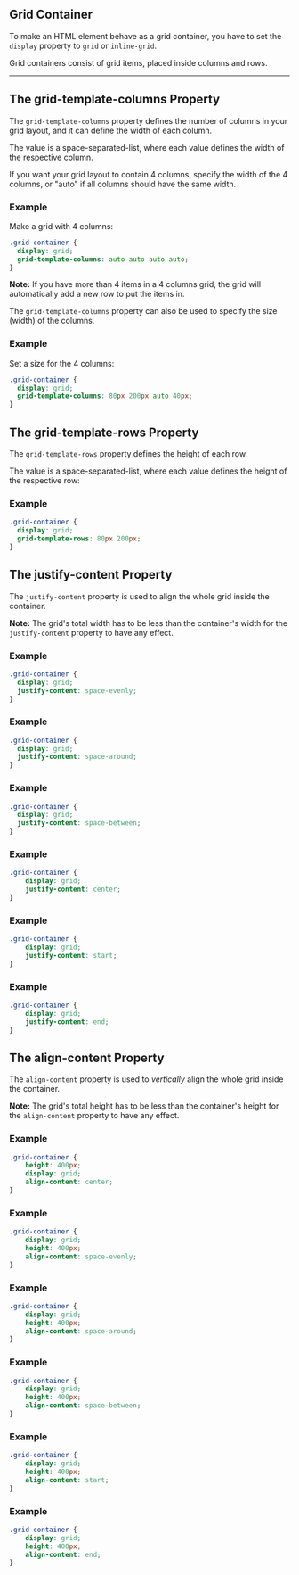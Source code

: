 ## Grid Container

To make an HTML element behave as a grid container, you have to set the `display` property to `grid` or `inline-grid`.

Grid containers consist of grid items, placed inside columns and rows.

___

## The grid-template-columns Property

The `grid-template-columns` property defines the number of columns in your grid layout, and it can define the width of each column.

The value is a space-separated-list, where each value defines the width of the respective column.

If you want your grid layout to contain 4 columns, specify the width of the 4 columns, or "auto" if all columns should have the same width.

### Example

Make a grid with 4 columns:
```css
.grid-container {
  display: grid;
  grid-template-columns: auto auto auto auto;
}
```

**Note:** If you have more than 4 items in a 4 columns grid, the grid will automatically add a new row to put the items in.

The `grid-template-columns` property can also be used to specify the size (width) of the columns.

### Example

Set a size for the 4 columns:
```css
.grid-container {
  display: grid;
  grid-template-columns: 80px 200px auto 40px;
}
```

## The grid-template-rows Property

The `grid-template-rows` property defines the height of each row.

The value is a space-separated-list, where each value defines the height of the respective row:

### Example
```css
.grid-container {
  display: grid;
  grid-template-rows: 80px 200px;
}
```

## The justify-content Property

The `justify-content` property is used to align the whole grid inside the container.

**Note:** The grid's total width has to be less than the container's width for the `justify-content` property to have any effect.

### Example

```css
.grid-container {
  display: grid;
  justify-content: space-evenly;
}
```

### Example
```css
.grid-container {
  display: grid;
  justify-content: space-around;
}
```

### Example
```css
.grid-container {
  display: grid;
  justify-content: space-between;
}
```

### Example
```css
.grid-container {  
    display: grid;  
    justify-content: center;
}
```

### Example
```css
.grid-container {
    display: grid;  
    justify-content: start;
}
```
### Example
```css
.grid-container {
    display: grid;  
    justify-content: end;
}
```

## The align-content Property

The `align-content` property is used to _vertically_ align the whole grid inside the container.

**Note:** The grid's total height has to be less than the container's height for the `align-content` property to have any effect.

### Example
```css
.grid-container {
    height: 400px;  
    display: grid;  
    align-content: center;
}
```

### Example
```css
.grid-container {
    display: grid;  
    height: 400px;  
    align-content: space-evenly;
}
```

### Example
```css
.grid-container {
    display: grid;  
    height: 400px;  
    align-content: space-around;
}
```

### Example
```css
.grid-container {
    display: grid;  
    height: 400px;  
    align-content: space-between;
}
```

### Example
```css
.grid-container {
    display: grid;  
    height: 400px;  
    align-content: start;
}
```

### Example
```css
.grid-container {
    display: grid;  
    height: 400px;  
    align-content: end;
}
```